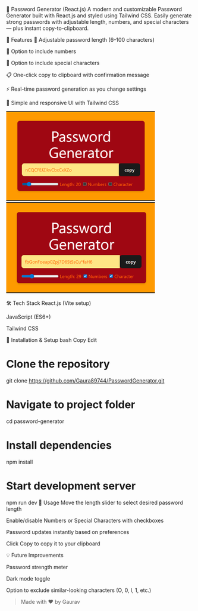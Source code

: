 🔐 Password Generator (React.js)
A modern and customizable Password Generator built with React.js and styled using Tailwind CSS.
Easily generate strong passwords with adjustable length, numbers, and special characters — plus instant copy-to-clipboard.

🚀 Features
📏 Adjustable password length (6–100 characters)

🔢 Option to include numbers

🔣 Option to include special characters

📋 One-click copy to clipboard with confirmation message

⚡ Real-time password generation as you change settings

🎨 Simple and responsive UI with Tailwind CSS

<img src="./screenshot/WithoutNC.png" width="400">
<img src="./screenshot/NC.png" width="400">

🛠️ Tech Stack
React.js (Vite setup)

JavaScript (ES6+)

Tailwind CSS

📂 Installation & Setup
bash
Copy
Edit
# Clone the repository
git clone https://github.com/Gaura89744/PasswordGenerator.git

# Navigate to project folder
cd password-generator

# Install dependencies
npm install

# Start development server
npm run dev
📜 Usage
Move the length slider to select desired password length

Enable/disable Numbers or Special Characters with checkboxes

Password updates instantly based on preferences

Click Copy to copy it to your clipboard

💡 Future Improvements

Password strength meter

Dark mode toggle

Option to exclude similar-looking characters (O, 0, l, 1, etc.)

> Made with ❤️ by Gaurav 
